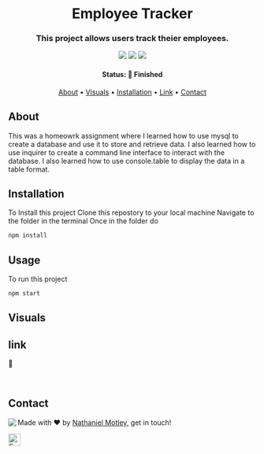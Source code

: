 <h1 align="center">
	Employee Tracker
</h1>

<h3 align="center">
	This project allows users track theier employees.
</h3>

<p align="center">
	<img src="https://img.shields.io/github/last-commit/Nmotley92/note-taker?color=green"/>
	<img src="https://img.shields.io/github/languages/count/Nmotley92/note-taker?color=green"/>
	<img src="https://img.shields.io/github/contributors/Nmotley92/note-taker?color=green"/>
</p>

<h4 align="center">
	Status: 🚀 Finished
</h4>

<p align="center">
	<a href="#about">About</a> •
   	<a href="visuals">Visuals</a> •
	<a href="installation">Installation</a> • 
   	<a href="#link">Link</a> •
	<a href="#contact">Contact</a>
    
</p>

## About
This was a homeowrk assignment where I learned how to use mysql to create a database and use it to store and retrieve data. I also learned how to use inquirer to create a command line interface to interact with the database. I also learned how to use console.table to display the data in a table format.
## Installation
To Install this project
Clone this repostory to your local machine
Navigate to the folder in the terminal
Once in the folder do

```bash
npm install
```

## Usage
To run this project
```bash
npm start
```

## Visuals




## link
:link: 



<br clear="left"/>




## Contact
<img align="left" src="https://avatars.githubusercontent.com/Nmotley92?size=100">

Made with ❤️ by [Nathaniel Motley](https://github.com/Nmotley92), get in touch!

<a href="mailto:nmotley92@gmail.com" target="_blank"><img src="https://img.shields.io/badge/Email-D14836?style=flat&logo=gmail&logoColor=white" alt="Email Badge" height="25"></a>&nbsp;

<br clear="left"/>

